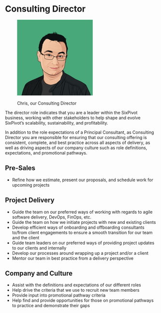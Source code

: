 # Consulting Director

<figure><img src="../../.gitbook/assets/Chris cartoon pic.jpg" alt=""><figcaption><p>Chris, our Consulting Director</p></figcaption></figure>

The director role indicates that you are a leader within the SixPivot business, working with other stakeholders to help shape and evolve SixPivot’s scalability, sustainability, and profitability.&#x20;

In addition to the role expectations of a Principal Consultant, as Consulting Director you are responsible for ensuring that our consulting offering is consistent, complete, and best practice across all aspects of delivery, as well as driving aspects of our company culture such as role definitions, expectations, and promotional pathways.

## Pre-Sales

* Refine how we estimate, present our proposals, and schedule work for upcoming projects

## Project Delivery

* Guide the team on our preferred ways of working with regards to agile software delivery, DevOps, FinOps, etc.
* Guide the team on how we initiate projects with new and existing clients
* Develop efficient ways of onboarding and offboarding consultants to/from client engagements to ensure a smooth transition for our team and the client
* Guide team leaders on our preferred ways of providing project updates to our clients and internally
* Develop our processes around wrapping up a project and/or a client
* Mentor our team in best practice from a delivery perspective

## Company and Culture

* Assist with the definitions and expectations of our different roles
* Help drive the criteria that we use to recruit new team members
* Provide input into promotional pathway criteria
* Help find and provide opportunities for those on promotional pathways to practice and demonstrate their gaps
